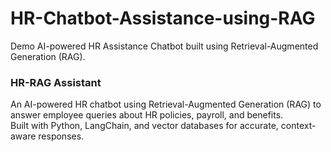 # HR-Chatbot-Assistance-using-RAG
Demo AI-powered HR Assistance Chatbot built using Retrieval-Augmented Generation (RAG).

### HR-RAG Assistant 

An AI-powered HR chatbot using Retrieval-Augmented Generation (RAG) to answer employee queries about HR policies, payroll, and benefits.  
Built with Python, LangChain, and vector databases for accurate, context-aware responses.
